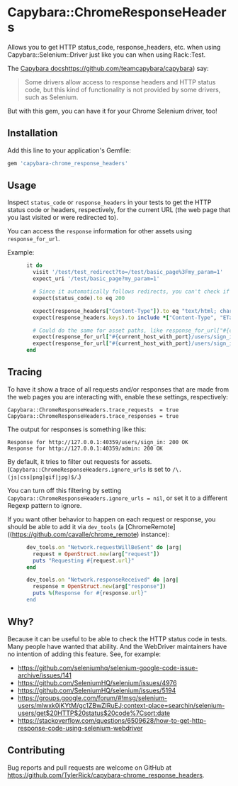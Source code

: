 # Capybara::ChromeResponseHeaders

Allows you to get HTTP status_code, response_headers, etc. when using Capybara::Selenium::Driver
just like you can when using Rack::Test.

The [Capybara docs]()https://github.com/teamcapybara/capybara) say:

> Some drivers allow access to response headers and HTTP status code, but this kind of functionality is not provided by some drivers, such as Selenium.

But with this gem, you can have it for your Chrome Selenium driver, too!

## Installation

Add this line to your application's Gemfile:

```ruby
gem 'capybara-chrome_response_headers'
```

## Usage

Inspect `status_code` or `response_headers` in your tests to get the HTTP status code or headers,
respectively, for the current URL (the web page that you last visited or were redirected to).

You can access the `response` information for other assets using `response_for_url`.

Example:

```ruby
      it do
        visit '/test/test_redirect?to=/test/basic_page%3Fmy_param=1'
        expect_uri '/test/basic_page?my_param=1'

        # Since it automatically follows redirects, you can't check if it was a redirect using this
        expect(status_code).to eq 200

        expect(response_headers["Content-Type"]).to eq "text/html; charset=utf-8"
        expect(response_headers.keys).to include *["Content-Type", "ETag", "Cache-Control", "Set-Cookie", "X-Meta-Request-Version", "X-Request-Id", "X-Runtime", "X-Frame-Options", "X-Content-Type-Options", "X-XSS-Protection", "Referrer-Policy", "Content-Security-Policy", "Transfer-Encoding"]

        # Could do the same for asset paths, like response_for_url["#{current_host_with_port}/asset/logo.png"]
        expect(response_for_url["#{current_host_with_port}/users/sign_in"].status).to eq 200
        expect(response_for_url["#{current_host_with_port}/users/sign_in"].headers).to be_a Hash
      end
```

## Tracing

To have it show a trace of all requests and/or responses that are made from the web pages you are interacting with, enable these settings, respectively:

```
Capybara::ChromeResponseHeaders.trace_requests  = true
Capybara::ChromeResponseHeaders.trace_responses = true
```

The output for responses is something like this:
```
Response for http://127.0.0.1:40359/users/sign_in: 200 OK
Response for http://127.0.0.1:40359/admin: 200 OK
```

By default, it tries to filter out requests for assets. (`Capybara::ChromeResponseHeaders.ignore_urls` is set to `/\.(js|css|png|gif|jpg)$/`.)

You can turn off this filtering by setting `Capybara::ChromeResponseHeaders.ignore_urls = nil`, or
set it to a different Regexp pattern to ignore.

If you want other behavior to happen on each request or response, you should be able to add it via `dev_tools` (a [ChromeRemote]((https://github.com/cavalle/chrome_remote) instance):

```ruby
      dev_tools.on "Network.requestWillBeSent" do |arg|
        request = OpenStruct.new(arg["request"])
        puts "Requesting #{request.url}"
      end

      dev_tools.on "Network.responseReceived" do |arg|
        response = OpenStruct.new(arg["response"])
        puts %(Response for #{response.url}"
      end
```

## Why?

Because it can be useful to be able to check the HTTP status code in tests.  Many people have wanted
that ability. And the WebDriver maintainers have no intention of adding this feature. See, for
example:

- https://github.com/seleniumhq/selenium-google-code-issue-archive/issues/141
- https://github.com/SeleniumHQ/selenium/issues/4976
- https://github.com/SeleniumHQ/selenium/issues/5194
- https://groups.google.com/forum/#!msg/selenium-users/mlwxk0jKYtM/gc1ZBwZIRuEJ;context-place=searchin/selenium-users/get$20HTTP$20status$20code%7Csort:date
- https://stackoverflow.com/questions/6509628/how-to-get-http-response-code-using-selenium-webdriver

## Contributing

Bug reports and pull requests are welcome on GitHub at https://github.com/TylerRick/capybara-chrome_response_headers.
